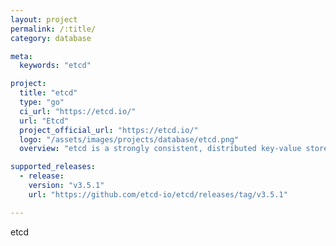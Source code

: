 ```yaml
---
layout: project
permalink: /:title/
category: database

meta:
  keywords: "etcd"

project:
  title: "etcd"
  type: "go"
  ci_url: "https://etcd.io/"
  url: "Etcd"
  project_official_url: "https://etcd.io/"
  logo: "/assets/images/projects/database/etcd.png"
  overview: "etcd is a strongly consistent, distributed key-value store that provides a reliable way to store data that needs to be accessed by a distributed system or cluster of machines. It gracefully handles leader elections during network partitions and can tolerate machine failure, even in the leader node."

supported_releases:
  - release:
    version: "v3.5.1"
    url: "https://github.com/etcd-io/etcd/releases/tag/v3.5.1"

---
```


<p>etcd</p>
